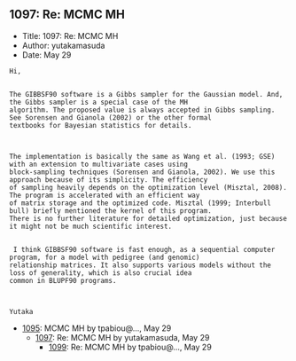 ## 1097: Re: MCMC MH

- Title: 1097: Re: MCMC MH
- Author: yutakamasuda
- Date: May 29
```
Hi,


The GIBBSF90 software is a Gibbs sampler for the Gaussian model. And, the Gibbs sampler is a special case of the MH
algorithm. The proposed value is always accepted in Gibbs sampling. See Sorensen and Gianola (2002) or the other formal
textbooks for Bayesian statistics for details.



The implementation is basically the same as Wang et al. (1993; GSE) with an extension to multivariate cases using
block-sampling techniques (Sorensen and Gianola, 2002). We use this approach because of its simplicity. The efficiency
of sampling heavily depends on the optimization level (Misztal, 2008). The program is accelerated with an efficient way
of matrix storage and the optimized code. Misztal (1999; Interbull bull) briefly mentioned the kernel of this program.
There is no further literature for detailed optimization, just because it might not be much scientific interest.


 I think GIBBSF90 software is fast enough, as a sequential computer program, for a model with pedigree (and genomic)
relationship matrices. It also supports various models without the loss of generality, which is also crucial idea
common in BLUPF90 programs.



Yutaka
```

- [1095](1095.md): MCMC MH by tpabiou@..., May 29
    - [1097](1097.md): Re: MCMC MH by yutakamasuda, May 29
        - [1099](1099.md): Re: MCMC MH by tpabiou@..., May 29
